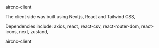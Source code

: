 aircnc-client

The client side was built using Nextjs, React and Tailwind CSS,

Dependencies include: axios, react, react-csv, react-router-dom, react-icons, next, zustand,

aircnc-client
